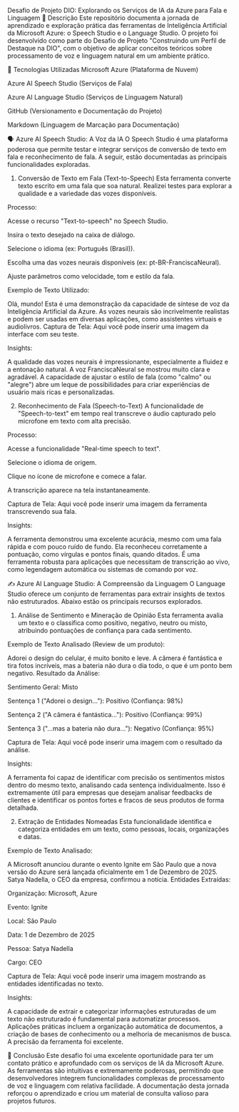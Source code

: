 Desafio de Projeto DIO: Explorando os Serviços de IA da Azure para Fala e Linguagem
📖 Descrição
Este repositório documenta a jornada de aprendizado e exploração prática das ferramentas de Inteligência Artificial da Microsoft Azure: o Speech Studio e o Language Studio. O projeto foi desenvolvido como parte do Desafio de Projeto "Construindo um Perfil de Destaque na DIO", com o objetivo de aplicar conceitos teóricos sobre processamento de voz e linguagem natural em um ambiente prático.

🤖 Tecnologias Utilizadas
Microsoft Azure (Plataforma de Nuvem)

Azure AI Speech Studio (Serviços de Fala)

Azure AI Language Studio (Serviços de Linguagem Natural)

GitHub (Versionamento e Documentação do Projeto)

Markdown (Linguagem de Marcação para Documentação)

🗣️ Azure AI Speech Studio: A Voz da IA
O Speech Studio é uma plataforma poderosa que permite testar e integrar serviços de conversão de texto em fala e reconhecimento de fala. A seguir, estão documentadas as principais funcionalidades exploradas.

1. Conversão de Texto em Fala (Text-to-Speech)
Esta ferramenta converte texto escrito em uma fala que soa natural. Realizei testes para explorar a qualidade e a variedade das vozes disponíveis.

Processo:

Acesse o recurso "Text-to-speech" no Speech Studio.

Insira o texto desejado na caixa de diálogo.

Selecione o idioma (ex: Português (Brasil)).

Escolha uma das vozes neurais disponíveis (ex: pt-BR-FranciscaNeural).

Ajuste parâmetros como velocidade, tom e estilo da fala.

Exemplo de Texto Utilizado:

Olá, mundo! Esta é uma demonstração da capacidade de síntese de voz da Inteligência Artificial da Azure. As vozes neurais são incrivelmente realistas e podem ser usadas em diversas aplicações, como assistentes virtuais e audiolivros.
Captura de Tela:
Aqui você pode inserir uma imagem da interface com seu teste.

Insights:

A qualidade das vozes neurais é impressionante, especialmente a fluidez e a entonação natural. A voz FranciscaNeural se mostrou muito clara e agradável. A capacidade de ajustar o estilo de fala (como "calmo" ou "alegre") abre um leque de possibilidades para criar experiências de usuário mais ricas e personalizadas.

2. Reconhecimento de Fala (Speech-to-Text)
A funcionalidade de "Speech-to-text" em tempo real transcreve o áudio capturado pelo microfone em texto com alta precisão.

Processo:

Acesse a funcionalidade "Real-time speech to text".

Selecione o idioma de origem.

Clique no ícone de microfone e comece a falar.

A transcrição aparece na tela instantaneamente.

Captura de Tela:
Aqui você pode inserir uma imagem da ferramenta transcrevendo sua fala.

Insights:

A ferramenta demonstrou uma excelente acurácia, mesmo com uma fala rápida e com pouco ruído de fundo. Ela reconheceu corretamente a pontuação, como vírgulas e pontos finais, quando ditados. É uma ferramenta robusta para aplicações que necessitam de transcrição ao vivo, como legendagem automática ou sistemas de comando por voz.

✍️ Azure AI Language Studio: A Compreensão da Linguagem
O Language Studio oferece um conjunto de ferramentas para extrair insights de textos não estruturados. Abaixo estão os principais recursos explorados.

1. Análise de Sentimento e Mineração de Opinião
Esta ferramenta avalia um texto e o classifica como positivo, negativo, neutro ou misto, atribuindo pontuações de confiança para cada sentimento.

Exemplo de Texto Analisado (Review de um produto):

Adorei o design do celular, é muito bonito e leve. A câmera é fantástica e tira fotos incríveis, mas a bateria não dura o dia todo, o que é um ponto bem negativo.
Resultado da Análise:

Sentimento Geral: Misto

Sentença 1 ("Adorei o design..."): Positivo (Confiança: 98%)

Sentença 2 ("A câmera é fantástica..."): Positivo (Confiança: 99%)

Sentença 3 ("...mas a bateria não dura..."): Negativo (Confiança: 95%)

Captura de Tela:
Aqui você pode inserir uma imagem com o resultado da análise.

Insights:

A ferramenta foi capaz de identificar com precisão os sentimentos mistos dentro do mesmo texto, analisando cada sentença individualmente. Isso é extremamente útil para empresas que desejam analisar feedbacks de clientes e identificar os pontos fortes e fracos de seus produtos de forma detalhada.

2. Extração de Entidades Nomeadas
Esta funcionalidade identifica e categoriza entidades em um texto, como pessoas, locais, organizações e datas.

Exemplo de Texto Analisado:

A Microsoft anunciou durante o evento Ignite em São Paulo que a nova versão do Azure será lançada oficialmente em 1 de Dezembro de 2025. Satya Nadella, o CEO da empresa, confirmou a notícia.
Entidades Extraídas:

Organização: Microsoft, Azure

Evento: Ignite

Local: São Paulo

Data: 1 de Dezembro de 2025

Pessoa: Satya Nadella

Cargo: CEO

Captura de Tela:
Aqui você pode inserir uma imagem mostrando as entidades identificadas no texto.

Insights:

A capacidade de extrair e categorizar informações estruturadas de um texto não estruturado é fundamental para automatizar processos. Aplicações práticas incluem a organização automática de documentos, a criação de bases de conhecimento ou a melhoria de mecanismos de busca. A precisão da ferramenta foi excelente.

🏁 Conclusão
Este desafio foi uma excelente oportunidade para ter um contato prático e aprofundado com os serviços de IA da Microsoft Azure. As ferramentas são intuitivas e extremamente poderosas, permitindo que desenvolvedores integrem funcionalidades complexas de processamento de voz e linguagem com relativa facilidade. A documentação desta jornada reforçou o aprendizado e criou um material de consulta valioso para projetos futuros.
